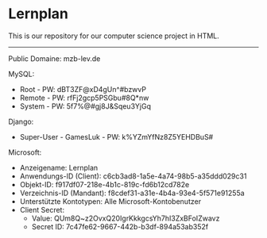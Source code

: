 # Lernplan
This is our repository for our computer science project in HTML.

-----------------------------------------------------

Public Domaine: mzb-lev.de

MySQL:
- Root - PW:    dBT3ZF@xD4gUn^#bzwvP
- Remote - PW:    rfFj2gcp5PSGbu#8Q*nw
- System - PW:  5f7%@#gj8J&Sqeu3YjGq


Django:
- Super-User - GamesLuk - PW: k%YZmYfNz8Z5YEHDBuS#


Microsoft:
- Anzeigename:                  Lernplan
- Anwendungs-ID (Client):       c6cb3ad8-1a5e-4a74-98b5-a35ddd029c31
- Objekt-ID:                    f917df07-218e-4b1c-819c-fd6b12cd782e
- Verzeichnis-ID (Mandant):     f8cdef31-a31e-4b4a-93e4-5f571e91255a
- Unterstützte Kontotypen:      Alle Microsoft-Kontobenutzer
- Client Secret:
    - Value:                    QUm8Q~z2OvxQ20IgrKkkgcsYh7hI3ZxBFoIZwavz
    - Secret ID:                7c47fe62-9667-442b-b3df-894a53ab352f